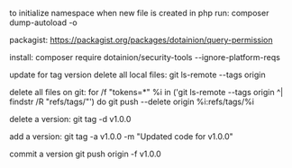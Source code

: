 to initialize namespace when new file is created in php run:
composer dump-autoload -o

packagist:
https://packagist.org/packages/dotainion/query-permission

install:
composer require dotainion/security-tools --ignore-platform-reqs

update for tag version
delete all local files:
git ls-remote --tags origin

delete all files on git: 
for /f "tokens=*" %i in ('git ls-remote --tags origin ^| findstr /R "refs/tags/"') do git push --delete origin %i:refs/tags/%i

delete a version:
git tag -d v1.0.0

add a version: 
git tag -a v1.0.0 -m "Updated code for v1.0.0"

commit a version
git push origin -f v1.0.0
